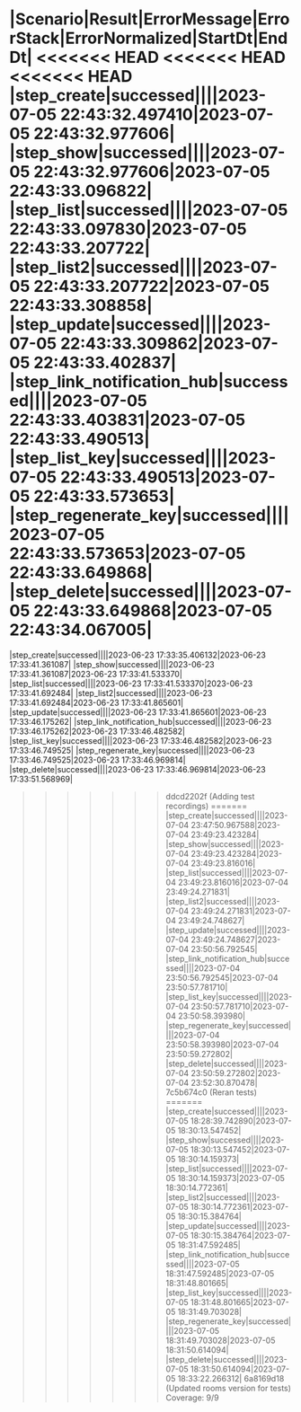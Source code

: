 |Scenario|Result|ErrorMessage|ErrorStack|ErrorNormalized|StartDt|EndDt|
<<<<<<< HEAD
<<<<<<< HEAD
<<<<<<< HEAD
|step_create|successed||||2023-07-05 22:43:32.497410|2023-07-05 22:43:32.977606|
|step_show|successed||||2023-07-05 22:43:32.977606|2023-07-05 22:43:33.096822|
|step_list|successed||||2023-07-05 22:43:33.097830|2023-07-05 22:43:33.207722|
|step_list2|successed||||2023-07-05 22:43:33.207722|2023-07-05 22:43:33.308858|
|step_update|successed||||2023-07-05 22:43:33.309862|2023-07-05 22:43:33.402837|
|step_link_notification_hub|successed||||2023-07-05 22:43:33.403831|2023-07-05 22:43:33.490513|
|step_list_key|successed||||2023-07-05 22:43:33.490513|2023-07-05 22:43:33.573653|
|step_regenerate_key|successed||||2023-07-05 22:43:33.573653|2023-07-05 22:43:33.649868|
|step_delete|successed||||2023-07-05 22:43:33.649868|2023-07-05 22:43:34.067005|
=======
|step_create|successed||||2023-06-23 17:33:35.406132|2023-06-23 17:33:41.361087|
|step_show|successed||||2023-06-23 17:33:41.361087|2023-06-23 17:33:41.533370|
|step_list|successed||||2023-06-23 17:33:41.533370|2023-06-23 17:33:41.692484|
|step_list2|successed||||2023-06-23 17:33:41.692484|2023-06-23 17:33:41.865601|
|step_update|successed||||2023-06-23 17:33:41.865601|2023-06-23 17:33:46.175262|
|step_link_notification_hub|successed||||2023-06-23 17:33:46.175262|2023-06-23 17:33:46.482582|
|step_list_key|successed||||2023-06-23 17:33:46.482582|2023-06-23 17:33:46.749525|
|step_regenerate_key|successed||||2023-06-23 17:33:46.749525|2023-06-23 17:33:46.969814|
|step_delete|successed||||2023-06-23 17:33:46.969814|2023-06-23 17:33:51.568969|
>>>>>>> ddcd2202f (Adding test recordings)
=======
|step_create|successed||||2023-07-04 23:47:50.967588|2023-07-04 23:49:23.423284|
|step_show|successed||||2023-07-04 23:49:23.423284|2023-07-04 23:49:23.816016|
|step_list|successed||||2023-07-04 23:49:23.816016|2023-07-04 23:49:24.271831|
|step_list2|successed||||2023-07-04 23:49:24.271831|2023-07-04 23:49:24.748627|
|step_update|successed||||2023-07-04 23:49:24.748627|2023-07-04 23:50:56.792545|
|step_link_notification_hub|successed||||2023-07-04 23:50:56.792545|2023-07-04 23:50:57.781710|
|step_list_key|successed||||2023-07-04 23:50:57.781710|2023-07-04 23:50:58.393980|
|step_regenerate_key|successed||||2023-07-04 23:50:58.393980|2023-07-04 23:50:59.272802|
|step_delete|successed||||2023-07-04 23:50:59.272802|2023-07-04 23:52:30.870478|
>>>>>>> 7c5b674c0 (Reran tests)
=======
|step_create|successed||||2023-07-05 18:28:39.742890|2023-07-05 18:30:13.547452|
|step_show|successed||||2023-07-05 18:30:13.547452|2023-07-05 18:30:14.159373|
|step_list|successed||||2023-07-05 18:30:14.159373|2023-07-05 18:30:14.772361|
|step_list2|successed||||2023-07-05 18:30:14.772361|2023-07-05 18:30:15.384764|
|step_update|successed||||2023-07-05 18:30:15.384764|2023-07-05 18:31:47.592485|
|step_link_notification_hub|successed||||2023-07-05 18:31:47.592485|2023-07-05 18:31:48.801665|
|step_list_key|successed||||2023-07-05 18:31:48.801665|2023-07-05 18:31:49.703028|
|step_regenerate_key|successed||||2023-07-05 18:31:49.703028|2023-07-05 18:31:50.614094|
|step_delete|successed||||2023-07-05 18:31:50.614094|2023-07-05 18:33:22.266312|
>>>>>>> 6a8169d18 (Updated rooms version for tests)
Coverage: 9/9
